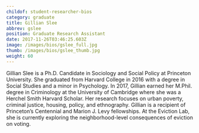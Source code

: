 ```yaml
---
childof: student-researcher-bios
category: graduate
title: Gillian Slee
abbrev: gslee
position: Graduate Research Assistant
date: 2017-11-26T03:46:25.603Z
image: /images/bios/gslee_full.jpg
thumb: /images/bios/gslee_thumb.jpg
weight: 60
---
```

Gillian Slee is a Ph.D. Candidate in Sociology and Social Policy at Princeton University. She graduated from Harvard College in 2016 with a degree in Social Studies and a minor in Psychology. In 2017, Gillian earned her M.Phil. degree in Criminology at the University of Cambridge where she was a Herchel Smith Harvard Scholar. Her research focuses on urban poverty, criminal justice, housing, policy, and ethnography. Gillian is a recipient of Princeton’s Centennial and Marion J. Levy fellowships. At the Eviction Lab, she is currently exploring the neighborhood-level consequences of eviction on voting.